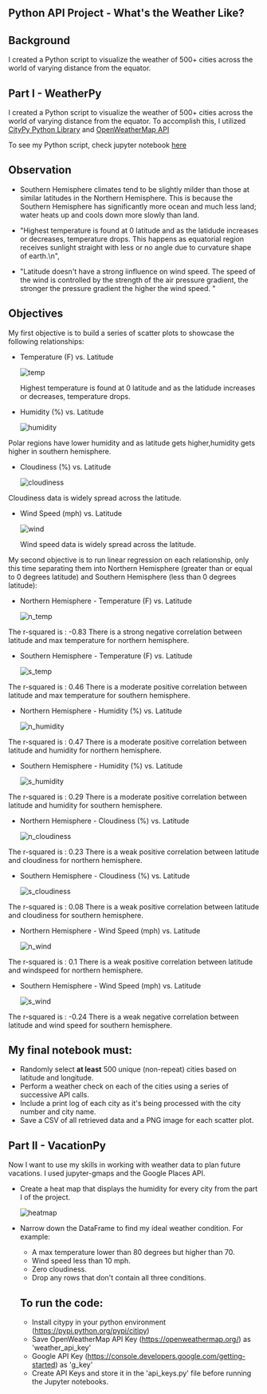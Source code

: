 ## Python API Project - What's the Weather Like?

## Background

I created a Python script to visualize the weather of 500+ cities across the world of varying distance from the equator.

## Part I - WeatherPy

I created a Python script to visualize the weather of 500+ cities across the world of varying distance from the equator. To accomplish this, I utilized [CityPy Python Library](https://pypi.python.org/pypi/citipy) and [OpenWeatherMap API](https://openweathermap.org/api)

To see my Python script, check jupyter notebook [here](https://github.com/jhamm2315/Hammond-API-Challege-/edit/main/Hammond-API-Challenge/python-api-challenge)

## Observation

- Southern Hemisphere climates tend to be slightly milder than those at similar latitudes in the Northern Hemisphere. This is because the Southern Hemisphere has significantly more ocean and much less land; water heats up and cools down more slowly than land.

- "Highest temperature is found at 0 latitude and as the latidude increases or decreases, temperature drops. This happens as equatorial region receives sunlight straight with less or no angle due to curvature shape of earth.\n",

- "Latitude doesn't have a strong iinfluence on wind speed. The speed of the wind is controlled by the strength of the air pressure gradient, the stronger the pressure gradient the higher the wind speed. "

## Objectives

My first objective is to build a series of scatter plots to showcase the following relationships:

- Temperature (F) vs. Latitude

  ![temp](<https://github.com/jhamm2315/Hammond-API-Challege-/blob/main/Hammond-API-Challenge/python-api-challenge/Images/City_Latitude_vs_Max_Temperature.png>)

  Highest temperature is found at 0 latitude and as the latidude increases or decreases, temperature drops.

- Humidity (%) vs. Latitude

  ![humidity](<https://github.com/jhamm2315/Hammond-API-Challege-/blob/main/Hammond-API-Challenge/python-api-challenge/Images/City_Latitude_vs_Humidity.png>)

Polar regions have lower humidity and as latitude gets higher,humidity gets higher in southern hemisphere.

- Cloudiness (%) vs. Latitude

  ![cloudiness](<https://github.com/jhamm2315/Hammond-API-Challege-/blob/main/Hammond-API-Challenge/python-api-challenge/Images/City_Latitude_vs_Cloudiness.png>)

Cloudiness data is widely spread across the latitude.

- Wind Speed (mph) vs. Latitude

  ![wind](<https://github.com/jhamm2315/Hammond-API-Challege-/blob/main/Hammond-API-Challenge/python-api-challenge/Images/City_Latitude_vs_Wind_Speed(mph).png>)

  Wind speed data is widely spread across the latitude.

My second objective is to run linear regression on each relationship, only this time separating them into Northern Hemisphere (greater than or equal to 0 degrees latitude) and Southern Hemisphere (less than 0 degrees latitude):

- Northern Hemisphere - Temperature (F) vs. Latitude

  ![n_temp](<https://github.com/jhamm2315/Hammond-API-Challege-/blob/main/Hammond-API-Challenge/python-api-challenge/Images/Northern_Hemisphere_Max_Temp_Latitude_Linear_Regression.png>)

The r-squared is : -0.83
There is a strong negative correlation between latitude and max temperature for northern hemisphere.

- Southern Hemisphere - Temperature (F) vs. Latitude

  ![s_temp](<https://github.com/jhamm2315/Hammond-API-Challege-/blob/main/Hammond-API-Challenge/python-api-challenge/Images/Southern_Hemisphere_Max_Temp_vs_Latitude_Linear_Regression.png>)

The r-squared is : 0.46
There is a moderate positive correlation between latitude and max temperature for southern hemisphere.

- Northern Hemisphere - Humidity (%) vs. Latitude

  ![n_humidity](<https://github.com/jhamm2315/Hammond-API-Challege-/blob/main/Hammond-API-Challenge/python-api-challenge/Images/NH%20City%20Lat%20vs%20Humidity%20.jpg>)

The r-squared is : 0.47
There is a moderate positive correlation between latitude and humidity for northern hemisphere.

- Southern Hemisphere - Humidity (%) vs. Latitude

  ![s_humidity](<https://github.com/jhamm2315/Hammond-API-Challege-/blob/main/Hammond-API-Challenge/python-api-challenge/Images/SH%20City%20Lat%20vs%20Humidity%20.jpg>)

The r-squared is : 0.29
There is a moderate positive correlation between latitude and humidity for southern hemisphere.

- Northern Hemisphere - Cloudiness (%) vs. Latitude

  ![n_cloudiness](<https://github.com/jhamm2315/Hammond-API-Challege-/blob/main/Hammond-API-Challenge/python-api-challenge/Images/NH%20City%20lat%20vs%20Cloudiness%20.jpg>)

The r-squared is : 0.23
There is a weak positive correlation between latitude and cloudiness for northern hemisphere.

- Southern Hemisphere - Cloudiness (%) vs. Latitude

  ![s_cloudiness](<https://github.com/jhamm2315/Hammond-API-Challege-/blob/main/Hammond-API-Challenge/python-api-challenge/Images/SH%20City%20Lat%20vs%20Cloudiness.jpg>)

The r-squared is : 0.08
There is a weak positive correlation between latitude and cloudiness for southern hemisphere.

- Northern Hemisphere - Wind Speed (mph) vs. Latitude

  ![n_wind](<https://github.com/jhamm2315/Hammond-API-Challege-/blob/main/Hammond-API-Challenge/python-api-challenge/Images/Northern_Hemisphere_Wind_Speed_vs_Latitude_Linear_Regression.png>)

The r-squared is : 0.1
There is a weak positive correlation between latitude and windspeed for northern hemisphere.

- Southern Hemisphere - Wind Speed (mph) vs. Latitude

  ![s_wind](<https://github.com/jhamm2315/Hammond-API-Challege-/blob/main/Hammond-API-Challenge/python-api-challenge/Images/Southern_Hemisphere_Wind_Speed_vs_Latitude_Linear_Regression.png>)

The r-squared is : -0.24
There is a weak negative correlation between latitude and wind speed for southern hemisphere.

## My final notebook must:

- Randomly select **at least** 500 unique (non-repeat) cities based on latitude and longitude.
- Perform a weather check on each of the cities using a series of successive API calls.
- Include a print log of each city as it's being processed with the city number and city name.
- Save a CSV of all retrieved data and a PNG image for each scatter plot.

## Part II - VacationPy

Now I want to use my skills in working with weather data to plan future vacations. I used jupyter-gmaps and the Google Places API.

- Create a heat map that displays the humidity for every city from the part I of the project.

  ![heatmap](<https://github.com/jhamm2315/Hammond-API-Challege-/blob/main/Hammond-API-Challenge/python-api-challenge/Images/Heatmap.PNG>)

- Narrow down the DataFrame to find my ideal weather condition. For example:

  - A max temperature lower than 80 degrees but higher than 70.
  - Wind speed less than 10 mph.
  - Zero cloudiness.
  - Drop any rows that don't contain all three conditions.

  ## To run the code:

  - Install citypy in your python environment (https://pypi.python.org/pypi/citipy)
  - Save OpenWeatherMap API Key (https://openweathermap.org/) as 'weather_api_key'
  - Google API Key (https://console.developers.google.com/getting-started) as 'g_key'
  - Create API Keys and store it in the 'api_keys.py' file before running the Jupyter notebooks.
